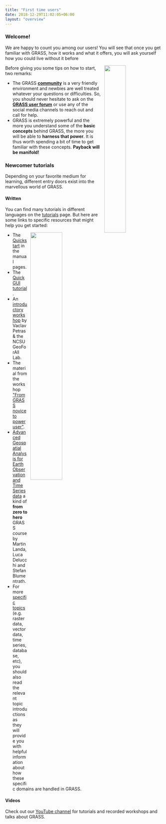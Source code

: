 ```yaml
---
title: "First time users"
date: 2018-12-29T11:02:05+06:00
layout: "overview"
---
```


### Welcome!

We are happy to count you among our users! You will see that once
you get familiar with GRASS, how it works and what it offers,
you will ask yourself how you could live without it before 
<i class="fa fa-smile-o"></i>

<img src="/images/gallery/community/2018_grass_osgeo_codesprint_bonn_a_.jpg" width="37%" style="float:right;padding-left:10px">

Before giving you some tips on how to start, two remarks:

* The GRASS [**community**](/about/community) is a very friendly 
environment and newbies are well treated whatever your questions
or difficulties. So, you should never hesitate to ask on the
[**GRASS user forum**](https://discourse.osgeo.org/c/grass/user/70)
or use any of the social media channels to reach out and call for help.
* GRASS is extremely powerful and the more you understand some 
of the **basic concepts** behind GRASS, the more you will be 
able to **harness that power**. It is thus worth spending a bit of
time to get familiar with these concepts. **Payback will be manifold!**


### Newcomer tutorials

Depending on your favorite medium for learning, different entry doors
exist into the marvellous world of GRASS.


#### Written

You can find many tutorials in different languages on the 
[tutorials](https://grass-tutorials.osgeo.org/) page. But here are some links to specific
resources that might help you get started:

<img src="/images/gallery/gui/grass75_ndvi_rgb_rio_cuarto.png" width="45%" alt="" style="float:right;padding-left:10px">

* The [Quickstart](/grass-stable/manuals/helptext.html) 
in the manual pages.
* The [Quick GUI tutorial](https://grasswiki.osgeo.org/wiki/Quick_wxGUI_tutorial).
* An [introductory workshop](http://ncsu-geoforall-lab.github.io/grass-intro-workshop/) 
by Vaclav Petras & the NCSU GeoForAll Lab.
* The material from the workshop ["From GRASS novice to power user"](https://grasswiki.osgeo.org/wiki/From_GRASS_GIS_novice_to_power_user_(workshop_at_FOSS4G_Boston_2017)).
* [Advanced Geospatial Analysis for Earth Observation and Time Series data](https://training.gismentors.eu/grass-gis-irsae-winter-course-2018/) 
a kind of **from zero to hero** GRASS course by Martin Landa, Luca Delucchi
and Stefan Blumentrath.
* For more [specific topics](/grass-stable/manuals/graphical_index.html) 
(e.g. raster data, vector data, time series, database, etc), you should also read the 
relevant topic introductions as they will provide you with helpful information 
about how these specific domains are handled in GRASS.


#### Videos

Check out our [YouTube channel](https://www.youtube.com/@grass-gis)
for tutorials and recorded workshops and talks about GRASS.
